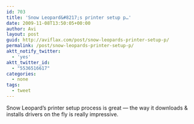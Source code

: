 ```yaml
---
id: 703
title: 'Snow Leopard&#8217;s printer setup p…'
date: 2009-11-08T13:50:05+00:00
author: Avi
layout: post
guid: http://aviflax.com/post/snow-leopards-printer-setup-p/
permalink: /post/snow-leopards-printer-setup-p/
aktt_notify_twitter:
  - 'yes'
aktt_twitter_id:
  - "5536516617"
categories:
  - none
tags:
  - tweet
---
```

Snow Leopard&#8217;s printer setup process is great — the way it downloads & installs drivers on the fly is really impressive.